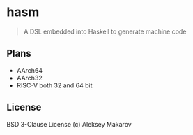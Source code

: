 # hasm

> A DSL embedded into Haskell to generate machine code

## Plans

- AArch64
- AArch32
- RISC-V both 32 and 64 bit

## License

BSD 3-Clause License (c) Aleksey Makarov

